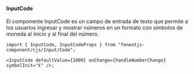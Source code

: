 #### InputCode

El componente InputCode es un campo de entrada de texto que permite a los usuarios ingresar y mostrar números en un formato con símbolos de moneda al inicio y al final del número.

```tsx
import { InputCode, InputCodeProps } from "fenextjs-component/cjs/Input/Code";

<InputCode defaultValue={1000} onChange={handleNumberChange} symbolInit="€" />;
```
